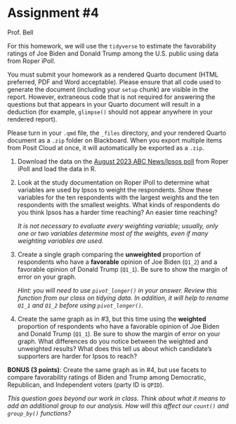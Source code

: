 # Assignment \#4
Prof. Bell

For this homework, we will use the `tidyverse` to estimate the
favorability ratings of Joe Biden and Donald Trump among the U.S. public
using data from Roper iPoll.

You must submit your homework as a rendered Quarto document (HTML
preferred, PDF and Word acceptable). Please ensure that all code used to
generate the document (including your `setup` chunk) are visible in the
report. However, extraneous code that is not required for answering the
questions but that appears in your Quarto document will result in a
deduction (for example, `glimpse()` should not appear anywhere in your
rendered report).

Please turn in your `.qmd` file, the `_files` directory, and your
rendered Quarto document as a `.zip` folder on Blackboard. When you
export multiple items from Posit Cloud at once, it will automatically be
exported as a `.zip`.

1.  Download the data on the [August 2023 ABC News/Ipsos
    poll](https://doi.org/10.25940/ROPER-31120497) from Roper iPoll and
    load the data in R.

2.  Look at the study documentation on Roper iPoll to determine what
    variables are used by Ipsos to weight the respondents. Show these
    variables for the ten respondents with the largest weights and the
    ten respondents with the smallest weights. What kinds of respondents
    do you think Ipsos has a harder time reaching? An easier time
    reaching?

    *It is not necessary to evaluate every weighting variable; usually,
    only one or two variables determine most of the weights, even if
    many weighting variables are used.*

3.  Create a single graph comparing the **unweighted** proportion of
    respondents who have a **favorable** opinion of Joe Biden (`Q1_2`)
    and a favorable opinion of Donald Trump (`Q1_1`). Be sure to show
    the margin of error on your graph.

    *Hint: you will need to use `pivot_longer()` in your answer. Review
    this function from our class on tidying data. In addition, it will
    help to rename `Q1_1` and `Q1_2` before using `pivot_longer()`.*

4.  Create the same graph as in \#3, but this time using the
    **weighted** proportion of respondents who have a favorable opinion
    of Joe Biden and Donald Trump (`Q1_1`). Be sure to show the margin
    of error on your graph. What differences do you notice between the
    weighted and unweighted results? What does this tell us about which
    candidate’s supporters are harder for Ipsos to reach?

**BONUS (3 points)**: Create the same graph as in \#4, but use facets to
compare favorability ratings of Biden and Trump among Democratic,
Republican, and Independent voters (party ID is `QPID`).

*This question goes beyond our work in class. Think about what it means
to add an additional group to our analysis. How will this affect our
`count()` and `group_by()` functions?*
